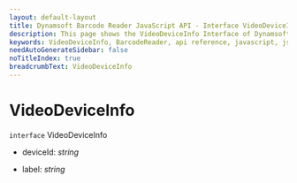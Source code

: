 ```yaml
---
layout: default-layout
title: Dynamsoft Barcode Reader JavaScript API - Interface VideoDeviceInfo
description: This page shows the VideoDeviceInfo Interface of Dynamsoft Barcode Reader JavaScript SDK.
keywords: VideoDeviceInfo, BarcodeReader, api reference, javascript, js
needAutoGenerateSidebar: false
noTitleIndex: true
breadcrumbText: VideoDeviceInfo
---
```



# VideoDeviceInfo

`interface` VideoDeviceInfo

* deviceId: *string*

* label: *string*
